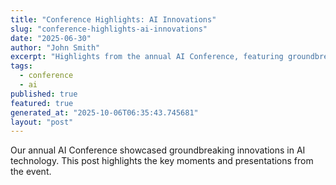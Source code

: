 ```yaml
---
title: "Conference Highlights: AI Innovations"
slug: "conference-highlights-ai-innovations"
date: "2025-06-30"
author: "John Smith"
excerpt: "Highlights from the annual AI Conference, featuring groundbreaking innovations."
tags:
  - conference
  - ai
published: true
featured: true
generated_at: "2025-10-06T06:35:43.745681"
layout: "post"
---
```


Our annual AI Conference showcased groundbreaking innovations in AI technology. This post highlights the key moments and presentations from the event.